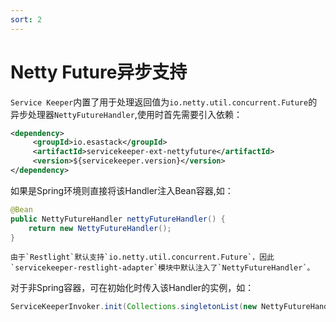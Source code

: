 ```yaml
---
sort: 2
---
```


# Netty Future异步支持
`Service Keeper`内置了用于处理返回值为`io.netty.util.concurrent.Future`的异步处理器`NettyFutureHandler`,使用时首先需要引入依赖：
```xml
<dependency>
     <groupId>io.esastack</groupId>
     <artifactId>servicekeeper-ext-nettyfuture</artifactId>
     <version>${servicekeeper.version}</version>
</dependency>
```
如果是Spring环境则直接将该Handler注入Bean容器,如：
```java
@Bean
public NettyFutureHandler nettyFutureHandler() {
    return new NettyFutureHandler();
}
```

```note
由于`Restlight`默认支持`io.netty.util.concurrent.Future`，因此`servicekeeper-restlight-adapter`模块中默认注入了`NettyFutureHandler`。
```

对于非Spring容器，可在初始化时传入该Handler的实例，如：
```java
ServiceKeeperInvoker.init(Collections.singletonList(new NettyFutureHandler<>()));
```
